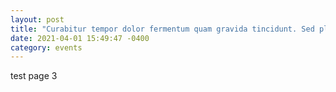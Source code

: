 ```yaml
---
layout: post
title: "Curabitur tempor dolor fermentum quam gravida tincidunt. Sed placerat urna nec tempor semper."
date: 2021-04-01 15:49:47 -0400
category: events
---
```


test page 3

